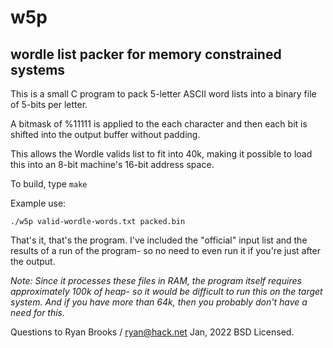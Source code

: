# w5p
## wordle list packer for memory constrained systems

This is a small C program to pack 5-letter ASCII word lists into
a binary file of 5-bits per letter.

A bitmask of %11111 is applied to the each character and then
 each bit is shifted into the output buffer without padding.

This allows the Wordle valids list to fit into 40k, making
it possible to load this into an 8-bit machine's 16-bit
address space.

To build, type `make`

Example use:

`./w5p valid-wordle-words.txt packed.bin`

That's it, that's the program. I've included the "official" input
list and the results of a run of the program- so no need to even
run it if you're just after the output.

*Note:
Since it processes these files in RAM, the program itself requires
approximately 100k of heap- so it would be difficult to run this
on the target system. And if you have more than 64k, then you probably
don't have a need for this.*




Questions to Ryan Brooks / ryan@hack.net
Jan, 2022
BSD Licensed.
